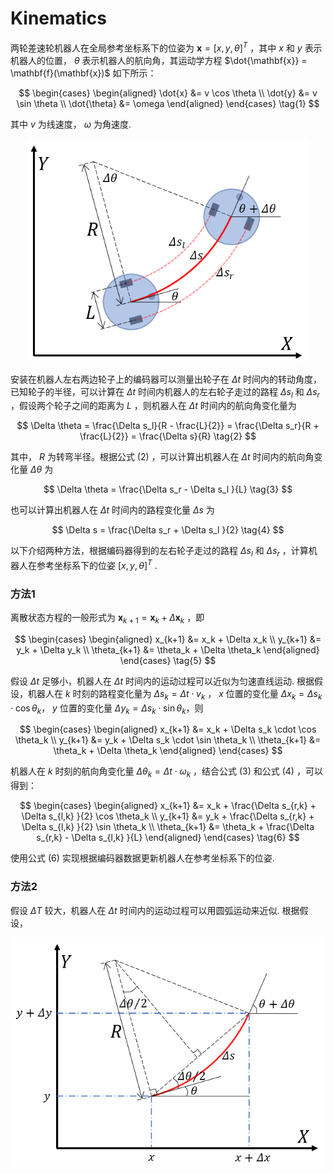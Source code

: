 # Kinematics
两轮差速轮机器人在全局参考坐标系下的位姿为 $\mathbf{x} = [x, y, \theta]^T$ ，其中 $x$ 和 $y$ 表示机器人的位置， $\theta$ 表示机器人的航向角，其运动学方程 $\dot{\mathbf{x}} = \mathbf{f}(\mathbf{x})$ 如下所示：

$$
\begin{cases}
\begin{aligned}
    \dot{x} &= v \cos \theta \\
    \dot{y} &= v \sin \theta \\
    \dot{\theta} &= \omega 
\end{aligned} 
\end{cases}
\tag{1}
$$

其中 $v$ 为线速度， $\omega$ 为角速度.

<div align=center>
<img src="images/encoder_odom.png" width="450px">
</div>

安装在机器人左右两边轮子上的编码器可以测量出轮子在 $\Delta t$ 时间内的转动角度，已知轮子的半径，可以计算在 $\Delta t$ 时间内机器人的左右轮子走过的路程 $\Delta s_l$ 和 $\Delta s_r$ ，假设两个轮子之间的距离为 $L$ ，则机器人在 $\Delta t$ 时间内的航向角变化量为

$$
\Delta \theta = \frac{\Delta s_l}{R - \frac{L}{2}} = \frac{\Delta s_r}{R + \frac{L}{2}} = \frac{\Delta s}{R} \tag{2}
$$

其中， $R$ 为转弯半径。根据公式 $(2)$ ，可以计算出机器人在 $\Delta t$ 时间内的航向角变化量 $\Delta \theta$ 为

$$
\Delta \theta = \frac{\Delta s_r - \Delta s_l }{L} \tag{3}
$$

也可以计算出机器人在 $\Delta t$ 时间内的路程变化量 $\Delta s$ 为

$$
\Delta s = \frac{\Delta s_r + \Delta s_l }{2} \tag{4}
$$

以下介绍两种方法，根据编码器得到的左右轮子走过的路程 $\Delta s_l$ 和 $\Delta s_r$ ，计算机器人在参考坐标系下的位姿 $[x, y, \theta]^T$ .

### 方法1

离散状态方程的一般形式为 $\mathbf{x}_{k+1} = \mathbf{x}_k + \Delta \mathbf{x}_k$ ，即

$$
\begin{cases}
\begin{aligned}
    x_{k+1} &= x_k + \Delta x_k \\
    y_{k+1} &= y_k + \Delta y_k \\
    \theta_{k+1} &= \theta_k + \Delta \theta_k 
\end{aligned} 
\end{cases}
\tag{5}
$$

假设 $\Delta t$ 足够小，机器人在 $\Delta t$ 时间内的运动过程可以近似为匀速直线运动. 根据假设，机器人在 $k$ 时刻的路程变化量为 $\Delta s_k = \Delta t \cdot v_k$ ， $x$ 位置的变化量 $\Delta x_k = \Delta s_k \cdot \cos \theta_k$， $y$ 位置的变化量 $\Delta y_k = \Delta s_k \cdot \sin \theta_k$，则

$$ 
\begin{cases}
\begin{aligned}
    x_{k+1} &= x_k + \Delta s_k  \cdot \cos \theta_k \\
    y_{k+1} &= y_k + \Delta s_k  \cdot \sin \theta_k \\
    \theta_{k+1} &= \theta_k + \Delta \theta_k 
\end{aligned} 
\end{cases}
$$

机器人在 $k$ 时刻的航向角变化量 $\Delta \theta_k = \Delta t \cdot \omega_k$ ，结合公式 $(3)$ 和公式 $(4)$ ，可以得到：

$$ 
\begin{cases}
\begin{aligned}
    x_{k+1} &= x_k + \frac{\Delta s_{r,k} + \Delta s_{l,k} }{2} \cos \theta_k \\
    y_{k+1} &= y_k + \frac{\Delta s_{r,k} + \Delta s_{l,k} }{2} \sin \theta_k \\
    \theta_{k+1} &= \theta_k + \frac{\Delta s_{r,k} - \Delta s_{l,k} }{L} 
\end{aligned} 
\end{cases}
\tag{6}
$$

使用公式 $(6)$ 实现根据编码器数据更新机器人在参考坐标系下的位姿.

### 方法2

假设 $\Delta T$ 较大，机器人在 $\Delta t$ 时间内的运动过程可以用圆弧运动来近似. 根据假设，

<div align=center>
<img src="images/encoder_odom2.png" width="500px">
</div>

